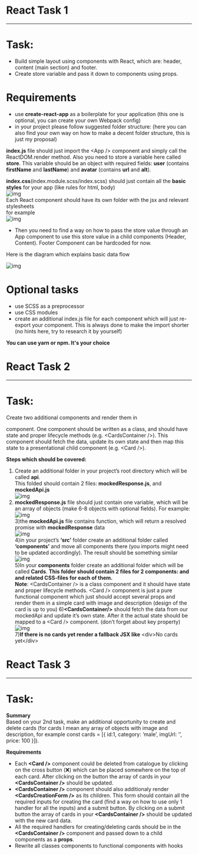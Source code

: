 # React Task 1
***
# Task:  

* Build simple layout using components with React, which are: header, content (main section) and footer.  
* Create store variable and pass it down to components using props.  

# Requirements 

* use **create-react-app** as a boilerplate for your application (this one is optional, you can create your own Webpack config) 
* in your project please follow suggested folder structure: (here you can also find your own way on how to make a decent folder structure, this is just my proposal)

**index.js** file should just import the \<App /> component and simply call the ReactDOM.render method. Also you need to store a variable here called **store**. This variable should be an object with required fields: **user** (contains **firstName** and **lastName**) and **avatar** (contains **url** and **alt**).  

**index.css**(index.module.scss/index.scss) should just contain all the **basic styles** for your app (like rules for html, body)  
![img](https://user-images.githubusercontent.com/61491916/113913638-3ce6dd80-97e5-11eb-9f0e-b20b40d81592.png)  
Each React component should have its own folder with the jsx and relevant stylesheets   
for example  
![img](https://user-images.githubusercontent.com/61491916/113914117-d31b0380-97e5-11eb-8c61-f0bb2a3585ef.png)  
* Then you need to find a way on how to pass the store value through an App component to use this store value in a child components (Header, Content). Footer Component can be hardcoded for now.   

Here is the diagram which explains basic data flow   

![img](https://user-images.githubusercontent.com/61491916/113914368-268d5180-97e6-11eb-9e17-202e78664e91.png)  

# Optional tasks 
* use SCSS as a preprocessor 
* use CSS modules 
* create an additional index.js file for each component which will just re-export your component. This is always done to make the import shorter (no hints here, try to research it by yourself)  

**You can use yarn or npm. It's your choice**  

# React Task 2
***
# Task:  

Create two additional components and render them in <Main /> component. One component should be written as a class, and should have state and proper lifecycle methods (e.g. \<CardsContainer />). This component should fetch the data, update its own state and then map this state to a presentational child component (e.g. \<Card />).  

**Steps which should be covered:**
1) Create an additional folder in your project’s root directory which will be called **api**.  
This folded should contain 2 files: **mockedResponse.js**, and **mockedApi.js**  
![img](https://user-images.githubusercontent.com/61491916/115148412-1c7e1500-a068-11eb-9b37-21c32d3f6b32.png)  
2) **mockedResponse.js** file should just contain one variable, which will be an array of objects (make 6-8 objects with optional fields). For example:  
![img](https://user-images.githubusercontent.com/61491916/115148442-433c4b80-a068-11eb-936b-dfe2f1dfafda.png)  
3)the **mockedApi.js** file contains function, which will return a resolved promise with **mockedResponse**  data  
![img](https://user-images.githubusercontent.com/61491916/115148457-5c44fc80-a068-11eb-928b-f0d8aa4bcf9d.png)  
4)in your project’s **‘src’** folder create an additional folder called **‘components’** and move all components there (you imports might need to be updated accordingly). 
The result should be something similar  
![img](https://user-images.githubusercontent.com/61491916/115148507-98785d00-a068-11eb-8cbb-b979e93e46f8.png)  
5)In your **components** folder create an additional folder which will be called **Cards**. 
**This folder should contain 2 files for 2 components: <CardsContainer/> and <Card /> and related CSS-files for each of them.**  
**Note**: \<CardsContainer /> is a class component and it should have state and proper lifecycle methods. \<Card /> component is just a pure functional component which just should accept several props and render them in a simple card with image and description (design of the card is up to you) 
6)**\<CardsContainer/>** should fetch the data from our mockedApi and update it’s own state. After it the actual state should be mapped to a \<Card /> component. (don’t forget about key property)  
![img](https://user-images.githubusercontent.com/61491916/115148559-c8276500-a068-11eb-815d-44f242163b0a.png)  
7)**If there is no cards yet render a fallback JSX like** \<div>No cards yet\</div>  

# React Task 3
***
# Task: 

**Summary**  
Based on your 2nd task, make an additional opportunity to create and delete cards (for cards I mean any array of objects with image and description, for example const cards = \[{ id:1, category: ‘male’, imgUrl: ‘’, price: 100 }]).  

**Requirements**  
* Each **\<Card />** component could be deleted from catalogue by clicking on the cross button (❌) which can be placed somewhere on the top of each card. After clicking on the button the array of cards in your **\<CardsContainer />** should be updated.  
* **\<CardsContainer />** component should also additionaly render **\<CardsCreationForm />** as its children. This form should contain all the required inputs for creating the card (find a way on how to use only 1 handler for all the inputs) and a submit button. By clicking on a submit button the array of cards in your **\<CardsContainer />** should be updated with the new card data.  
* All the required handlers for creating/deleting cards should be in the **\<CardsContainer />** component and passed down to a child components as a **props**.  
* Rewrite all classes components to functional components with hooks  
